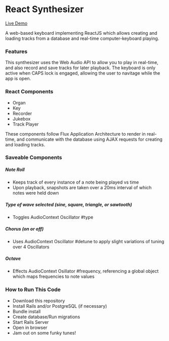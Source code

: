 # React Synthesizer

[Live Demo](http://flux-synth.herokuapp.com/)

A web-based keyboard implementing ReactJS which allows creating and loading tracks from a database and real-time computer-keyboard playing.

### Features

This synthesizer uses the Web Audio API to allow you to play in real-time, and also record and save tracks for later playback.  The keyboard is only active when CAPS lock is engaged, allowing the user to navitage while the app is open.

### React Components

* Organ
* Key
* Recorder
* Jukebox
* Track Player

These components follow Flux Application Architecture to render in real-time, and communicate with the database using AJAX requests for creating and loading tracks.

### Saveable Components

##### Note Roll

* Keeps track of every instance of a note being played vs time
* Upon playback, snapshots are taken over a 20ms interval of which notes were held down

##### Type of wave selected (sine, square, triangle, or sawtooth)

* Toggles AudioContext Oscillator #type

##### Chorus (on or off)

* Uses AudioContext Oscillator #detune to apply slight variations of tuning over 4 Oscillators

##### Octave

* Effects AudioContext Osillator #frequency, referencing a global object which maps frequencies to note values


### How to Run This Code

* Download this repository
* Install Rails and/or PostgreSQL (if necessary)
* Bundle install
* Create database/Run migrations
* Start Rails Server
* Open in browser
* Jam out on some funky tunes!
